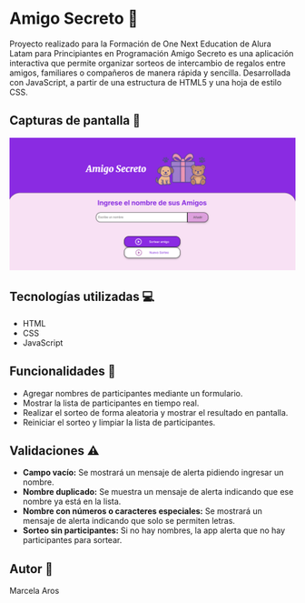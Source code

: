 # Amigo Secreto 🎉
Proyecto realizado para la Formación de One Next Education de Alura Latam para Principiantes en Programación
Amigo Secreto es una aplicación interactiva que permite organizar sorteos de intercambio de regalos entre amigos, familiares o compañeros de manera rápida y sencilla. Desarrollada con JavaScript, a partir de una estructura de HTML5 y una hoja de estilo CSS.

##  Capturas de pantalla 📸
![Vista inicial](assets/captura-inicial.png)

## Tecnologías utilizadas 💻
- HTML
- CSS
- JavaScript
  
## Funcionalidades 🔗
- Agregar nombres de participantes mediante un formulario.
- Mostrar la lista de participantes en tiempo real.
- Realizar el sorteo de forma aleatoria y mostrar el resultado en pantalla.
- Reiniciar el sorteo y limpiar la lista de participantes.

## Validaciones ⚠️
- **Campo vacío:** Se mostrará un mensaje de alerta pidiendo ingresar un nombre.
- **Nombre duplicado:** Se muestra un mensaje de alerta indicando que ese nombre ya está en la lista.
- **Nombre con números o caracteres especiales:** Se mostrará un mensaje de alerta indicando que solo se permiten letras.
- **Sorteo sin participantes:** Si no hay nombres, la app alerta que no hay participantes para sortear.

## Autor 📄 
Marcela Aros
